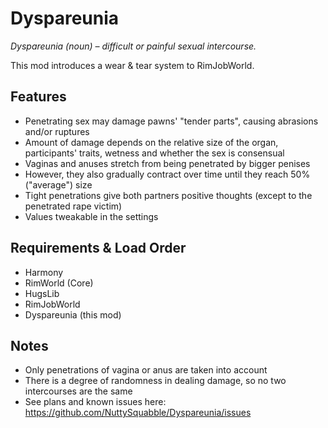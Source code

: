 # Dyspareunia

*Dyspareunia (noun) – difficult or painful sexual intercourse.*

This mod introduces a wear & tear system to RimJobWorld.

## Features

- Penetrating sex may damage pawns' "tender parts", causing abrasions and/or ruptures
- Amount of damage depends on the relative size of the organ, participants' traits, wetness and whether the sex is consensual
- Vaginas and anuses stretch from being penetrated by bigger penises
- However, they also gradually contract over time until they reach 50% ("average") size
- Tight penetrations give both partners positive thoughts (except to the penetrated rape victim)
- Values tweakable in the settings

## Requirements & Load Order

- Harmony
- RimWorld (Core)
- HugsLib
- RimJobWorld
- Dyspareunia (this mod)

## Notes

- Only penetrations of vagina or anus are taken into account
- There is a degree of randomness in dealing damage, so no two intercourses are the same
- See plans and known issues here: https://github.com/NuttySquabble/Dyspareunia/issues
